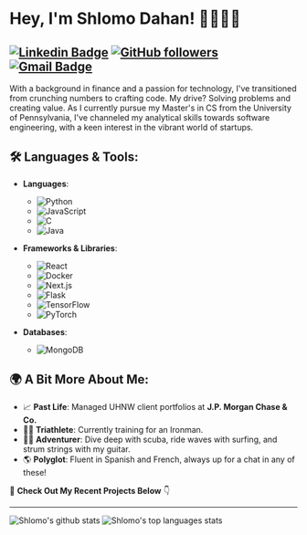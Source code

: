 # Hey, I'm Shlomo Dahan! 👋🏼👨‍💻

[![Linkedin Badge](https://img.shields.io/badge/-shlomomdahan-blue?style=flat-square&logo=Linkedin&logoColor=white&link=https://www.linkedin.com/in/shlomomoshedahan/)](https://www.linkedin.com/in/shlomomoshedahan/)
[![GitHub followers](https://img.shields.io/github/followers/shlomomdahan?label=Follow&style=social)](https://github.com/shlomomdahan/?tab=follow) 
[![Gmail Badge](https://img.shields.io/badge/-shlomomdahan@gmail.com-c14438?style=flat-square&logo=Gmail&logoColor=white&link=mailto:shlomomdahan@gmail.com)](mailto:shlomomdahan@gmail.com)
---

With a background in finance and a passion for technology, I've transitioned from crunching numbers to crafting code. My drive? Solving problems and creating value. As I currently pursue my Master's in CS from the University of Pennsylvania, I've channeled my analytical skills towards software engineering, with a keen interest in the vibrant world of startups.

## 🛠 Languages & Tools:

- **Languages**: 
  - ![Python](https://img.shields.io/badge/-Python-000?&logo=Python)
  - ![JavaScript](https://img.shields.io/badge/-JavaScript-000?&logo=JavaScript)
  - ![C](https://img.shields.io/badge/-C-000?&logo=C)
  - ![Java](https://img.shields.io/badge/-Java-000?&logo=Java&logoColor=007396)

- **Frameworks & Libraries**: 
  - ![React](https://img.shields.io/badge/-React-000?&logo=React)
  - ![Docker](https://img.shields.io/badge/-Docker-000?&logo=Docker)
  - ![Next.js](https://img.shields.io/badge/-Next.js-000?logo=next.js)
  - ![Flask](https://img.shields.io/badge/-Flask-000?logo=Flask)
  - ![TensorFlow](https://img.shields.io/badge/-TensorFlow-000?&logo=TensorFlow)
  - ![PyTorch](https://img.shields.io/badge/-PyTorch-000?logo=PyTorch)

- **Databases**: 
  - ![MongoDB](https://img.shields.io/badge/-MongoDB-000?logo=MongoDB)


## 🌍 A Bit More About Me:

- 📈 **Past Life**: Managed UHNW client portfolios at **J.P. Morgan Chase & Co.**
- 🚴‍♂️ **Triathlete**: Currently training for an Ironman.
- 🏄‍♂️ **Adventurer**: Dive deep with scuba, ride waves with surfing, and strum strings with my guitar.
- 🌎 **Polyglot**: Fluent in Spanish and French, always up for a chat in any of these!


🌱 **Check Out My Recent Projects Below** 👇

---

![Shlomo's github stats](https://github-readme-stats.vercel.app/api?username=shlomomdahan&show_icons=true&theme=radical&include_all_commits=true) ![Shlomo's top languages stats](https://github-readme-stats.vercel.app/api/top-langs/?username=shlomomdahan&theme=radical&layout=compact)


